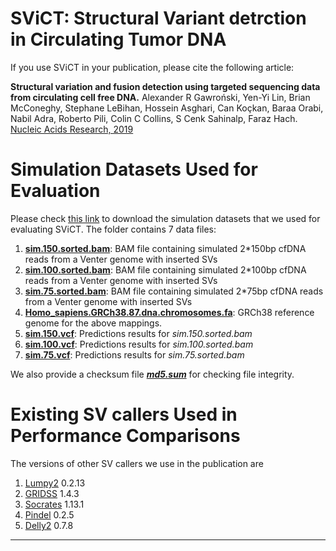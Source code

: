 **SViCT**: Structural Variant detrction in Circulating Tumor DNA
===================
If you use SViCT in your publication, please cite the following article:

**Structural variation and fusion detection using targeted sequencing data from circulating cell free DNA.** Alexander R Gawroński, Yen-Yi Lin, Brian McConeghy,   Stephane LeBihan, Hossein Asghari, Can Koçkan, Baraa Orabi, Nabil Adra, Roberto Pili, Colin C Collins, S Cenk Sahinalp, Faraz Hach. [Nucleic Acids Research, 2019](https://doi.org/10.1093/nar/gkz067)



# Simulation Datasets Used for Evaluation
Please check [this link]( https://figshare.com/articles/Simulation_Datasets_for_Evaluation/5758539 ) to download the simulation datasets that we used for evaluating SViCT. The folder contains 7 data files:
1. [**sim.150.sorted.bam**](https://ndownloader.figshare.com/files/12380228): BAM file containing simulated 2*150bp cfDNA reads from a Venter genome with inserted SVs
1. [**sim.100.sorted.bam**](https://ndownloader.figshare.com/files/12398615): BAM file containing simulated 2*100bp cfDNA reads from a Venter genome with inserted SVs
1. [**sim.75.sorted.bam**](https://ndownloader.figshare.com/files/12380225): BAM file containing simulated 2*75bp cfDNA reads from a Venter genome with inserted SVs
1. [**Homo_sapiens.GRCh38.87.dna.chromosomes.fa**](https://ndownloader.figshare.com/files/10144653): GRCh38 reference genome for the above mappings.
1. [**sim.150.vcf**](https://ndownloader.figshare.com/files/14677541): Predictions results for *sim.150.sorted.bam*
1. [**sim.100.vcf**](https://ndownloader.figshare.com/files/14677535): Predictions results for *sim.100.sorted.bam*
1. [**sim.75.vcf**](https://ndownloader.figshare.com/files/14677538): Predictions results for *sim.75.sorted.bam*

We also provide a checksum file [***md5.sum***](https://ndownloader.figshare.com/files/14677550) for checking file integrity.

# Existing SV callers Used in Performance Comparisons ###
The versions of other SV callers we use in the publication are
1. [Lumpy2](https://github.com/arq5x/lumpy-sv)   0.2.13 
2. [GRIDSS](https://github.com/PapenfussLab/gridss) 1.4.3
3. [Socrates](https://github.com/jibsch/Socrates) 1.13.1
4. [Pindel](https://github.com/genome/pindel) 0.2.5
5. [Delly2](https://github.com/dellytools/delly) 0.7.8
---
